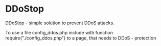 # DDoStop
DDoStop - simple solution to prevent DDoS attacks. 

To use a file config_ddos.php include with function require("./config_ddos.php") to a page, that needs to DDoS - protection
